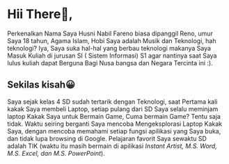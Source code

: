 # Hii There👋,
Perkenalkan Nama Saya Husni Nabil Fareno biasa dipanggil Reno, umur Saya 18 tahun, Agama Islam,  Hobi Saya adalah Musik dan Teknologi, hah teknologi? Iya, Saya suka hal-hal yang berbau teknologi makanya Saya Masuk Kuliah di jurusan SI ( Sistem Informasi) S1 agar nantinya saat Saya lulus kuliah dapat Berguna Bagi Nusa bangsa dan Negara Tercinta ini :).

## Sekilas kisah😀
Saya sejak kelas 4 SD sudah tertarik dengan Teknologi, saat Pertama kali kakak Saya membeli Laptop, setiap pulang dari SD Saya selalu meminjam laptop Kakak Saya untuk Bermain Game, Cuma bermain Game? Tentu saja tidak. Waktu seiring berganti Saya mencoba Mengeksplorasi Laptop Kakak Saya, dengan mencoba memahami setiap fungsi apilikasi yang Saya buka, dan tidak lupa browsing di Google. Pelajaran favorit Saya sewaktu SD adalah TIK (waktu itu masih bermain di apilikasi _Instant Artist, M.S. Word, M.S. Excel, dan M.S. PowerPoint_).
